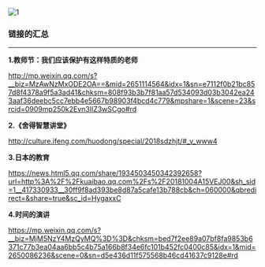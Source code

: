 ![1](https://hello-beijing.oss-cn-beijing.aliyuncs.com/myGithub/MrZ/n.jpg)

### 链接的汇总
---

**1.教师节：我们应该保护有这样特质的老师**

<http://mp.weixin.qq.com/s?__biz=MzAwNzMxODE2OA==&mid=2651114564&idx=1&sn=e7112f0b21bc857d8f4378a9f5a3ad41&chksm=808f93b3b7f81aa57d534093d03b3042ea243aaf36deebc5cc7ebb4e5667b98903f4bcd4c779&mpshare=1&scene=23&srcid=0909mp250k2Evn3IlZ3wSCgo#rd>


**2.《舍得智慧讲堂》**

<http://culture.ifeng.com/huodong/special/2018sdzhjt/#_v_www4>

**3.日本的教育**

<https://news.html5.qq.com/share/1934503450342392658?url=http%3A%2F%2Fkuaibao.qq.com%2Fs%2F20181004A15VEJ00&sh_sid=1__417330933__30ff9f8ad393be8d87a5cafe13b788cb&ch=060000&qbredirect=&share=true&sc_id=HygaxxC>

**4.时间的演讲**

<https://mp.weixin.qq.com/s?__biz=MjM5NzY4MzQyMQ%3D%3D&chksm=bed7f2ee89a07bf8fa9853b6371c77b3ea04aa6bb5c4b75a166b8f34e6fc101b452fc0400c85&idx=1&mid=2650086236&scene=0&sn=d5e436d11f575568b46cd41637c9128e#rd>
